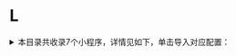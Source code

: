 # L
<details>
<summary>
本目录共收录7个小程序，详情见如下，单击导入对应配置：
</summary>

- [LINLEE林里柠檬茶](surge:///install-module?url=https%3A%2F%2Fraw.githubusercontent.com%2FzirawellRule%2FSurge%2FAdblock%2FApplet%2FWechat%2FL%2FLINLEE%E6%9E%97%E9%87%8C%E6%9F%A0%E6%AA%AC%E8%8C%B6%2Flinlee.sgmodule)
- [来电](surge:///install-module?url=https%3A%2F%2Fraw.githubusercontent.com%2FzirawellRule%2FSurge%2FAdblock%2FApplet%2FWechat%2FL%2F%E6%9D%A5%E7%94%B5%2Flaidian.sgmodule)
- [罗森点点](surge:///install-module?url=https%3A%2F%2Fraw.githubusercontent.com%2FzirawellRule%2FSurge%2FAdblock%2FApplet%2FWechat%2FL%2F%E7%BD%97%E6%A3%AE%E7%82%B9%E7%82%B9%2Flawson.sgmodule)
- [老乡鸡](surge:///install-module?url=https%3A%2F%2Fraw.githubusercontent.com%2FzirawellRule%2FSurge%2FAdblock%2FApplet%2FWechat%2FL%2F%E8%80%81%E4%B9%A1%E9%B8%A1%2Flxj.sgmodule)
- [老碗会点单](surge:///install-module?url=https%3A%2F%2Fraw.githubusercontent.com%2FzirawellRule%2FSurge%2FAdblock%2FApplet%2FWechat%2FL%2F%E8%80%81%E7%A2%97%E4%BC%9A%E7%82%B9%E5%8D%95%2Flwh.sgmodule)
- [莱充充电](surge:///install-module?url=https%3A%2F%2Fraw.githubusercontent.com%2FzirawellRule%2FSurge%2FAdblock%2FApplet%2FWechat%2FL%2F%E8%8E%B1%E5%85%85%E5%85%85%E7%94%B5%2Flaichon.sgmodule)
- [蓝波智能](surge:///install-module?url=https%3A%2F%2Fraw.githubusercontent.com%2FzirawellRule%2FSurge%2FAdblock%2FApplet%2FWechat%2FL%2F%E8%93%9D%E6%B3%A2%E6%99%BA%E8%83%BD%2Flanbo.sgmodule)

</details>
